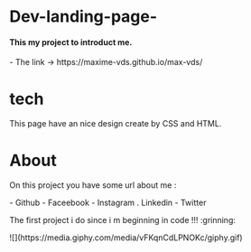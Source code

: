 # Dev-landing-page-
<h4> This my project to introduct me. </h4>
-  The link -> https://maxime-vds.github.io/max-vds/

# tech 
This page have an nice design create by CSS and HTML. 
  
# About
  <p> On this project you have some url about me : </p>
  - Github 
  - Faceebook 
  - Instagram 
  . Linkedin 
  - Twitter 



 
<p> The first project i do since  i m beginning in code !!! :grinning: </p>
<p>![](https://media.giphy.com/media/vFKqnCdLPNOKc/giphy.gif)</p>

